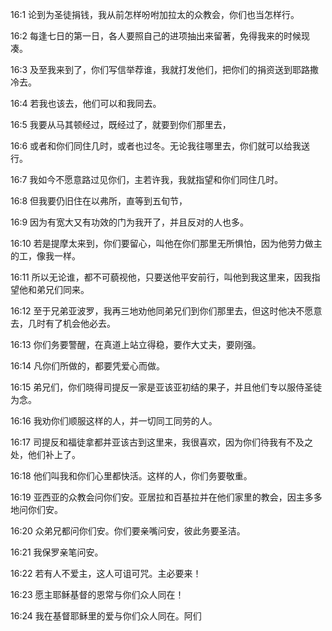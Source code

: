 <a id="1"></a>16:1  论到为圣徒捐钱，我从前怎样吩咐加拉太的众教会，你们也当怎样行。  

<a id="2"></a>16:2  每逢七日的第一日，各人要照自己的进项抽出来留著，免得我来的时候现凑。  

<a id="3"></a>16:3  及至我来到了，你们写信举荐谁，我就打发他们，把你们的捐资送到耶路撒冷去。  

<a id="4"></a>16:4  若我也该去，他们可以和我同去。  

<a id="5"></a>16:5  我要从马其顿经过，既经过了，就要到你们那里去，  

<a id="6"></a>16:6  或者和你们同住几时，或者也过冬。无论我往哪里去，你们就可以给我送行。  

<a id="7"></a>16:7  我如今不愿意路过见你们，主若许我，我就指望和你们同住几时。  

<a id="8"></a>16:8  但我要仍旧住在以弗所，直等到五旬节，  

<a id="9"></a>16:9  因为有宽大又有功效的门为我开了，并且反对的人也多。  

<a id="10"></a>16:10  若是提摩太来到，你们要留心，叫他在你们那里无所惧怕，因为他劳力做主的工，像我一样。  

<a id="11"></a>16:11  所以无论谁，都不可藐视他，只要送他平安前行，叫他到我这里来，因我指望他和弟兄们同来。  

<a id="12"></a>16:12  至于兄弟亚波罗，我再三地劝他同弟兄们到你们那里去，但这时他决不愿意去，几时有了机会他必去。  

<a id="13"></a>16:13  你们务要警醒，在真道上站立得稳，要作大丈夫，要刚强。  

<a id="14"></a>16:14  凡你们所做的，都要凭爱心而做。  

<a id="15"></a>16:15  弟兄们，你们晓得司提反一家是亚该亚初结的果子，并且他们专以服侍圣徒为念。  

<a id="16"></a>16:16  我劝你们顺服这样的人，并一切同工同劳的人。  

<a id="17"></a>16:17  司提反和福徒拿都并亚该古到这里来，我很喜欢，因为你们待我有不及之处，他们补上了。  

<a id="18"></a>16:18  他们叫我和你们心里都快活。这样的人，你们务要敬重。  

<a id="19"></a>16:19  亚西亚的众教会问你们安。亚居拉和百基拉并在他们家里的教会，因主多多地问你们安。  

<a id="20"></a>16:20  众弟兄都问你们安。你们要亲嘴问安，彼此务要圣洁。  

<a id="21"></a>16:21  我保罗亲笔问安。  

<a id="22"></a>16:22  若有人不爱主，这人可诅可咒。主必要来！  

<a id="23"></a>16:23  愿主耶稣基督的恩常与你们众人同在！  

<a id="24"></a>16:24  我在基督耶稣里的爱与你们众人同在。阿们  
